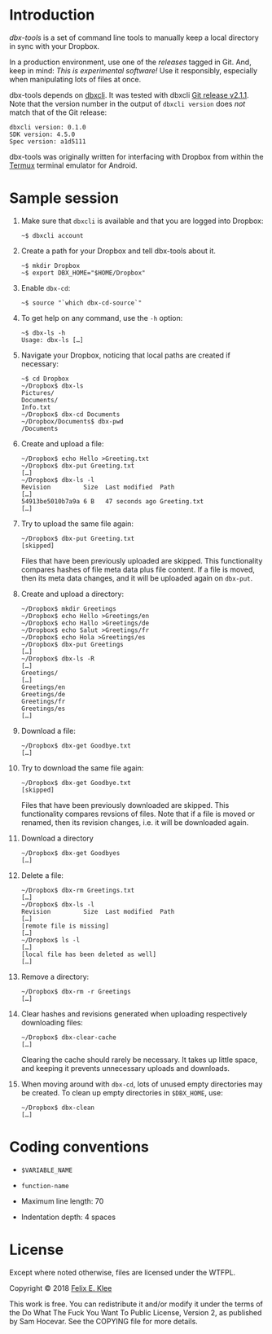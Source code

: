 Introduction
============

*dbx-tools* is a set of command line tools to manually keep a local
directory in sync with your Dropbox.

In a production environment, use one of the *releases* tagged in
Git. And, keep in mind: *This is experimental software!* Use it
responsibly, especially when manipulating lots of files at once.

dbx-tools depends on [dbxcli][1]. It was tested with dbxcli [Git
release v2.1.1][2]. Note that the version number in the output of
`dbxcli version` does *not* match that of the Git release:

    dbxcli version: 0.1.0
    SDK version: 4.5.0
    Spec version: a1d5111

dbx-tools was originally written for interfacing with Dropbox from
within the [Termux][3] terminal emulator for Android.


Sample session
==============

 1. Make sure that `dbxcli` is available and that you are logged into
    Dropbox:

        ~$ dbxcli account

 2. Create a path for your Dropbox and tell dbx-tools about it.

        ~$ mkdir Dropbox
        ~$ export DBX_HOME="$HOME/Dropbox"

 3. Enable `dbx-cd`:

        ~$ source "`which dbx-cd-source`"

 4. To get help on any command, use the `-h` option:

        ~$ dbx-ls -h
        Usage: dbx-ls […]

 5. Navigate your Dropbox, noticing that local paths are created if
    necessary:

        ~$ cd Dropbox
        ~/Dropbox$ dbx-ls
        Pictures/
        Documents/
        Info.txt
        ~/Dropbox$ dbx-cd Documents
        ~/Dropbox/Documents$ dbx-pwd
        /Documents

 6. Create and upload a file:

        ~/Dropbox$ echo Hello >Greeting.txt
        ~/Dropbox$ dbx-put Greeting.txt
        […]
        ~/Dropbox$ dbx-ls -l
        Revision         Size  Last modified  Path
        […]
        54913be5010b7a9a 6 B   47 seconds ago Greeting.txt
        […]
 
 7. Try to upload the same file again:
 
        ~/Dropbox$ dbx-put Greeting.txt
        [skipped]
  
    Files that have been previously uploaded are skipped. This
    functionality compares hashes of file meta data plus file
    content. If a file is moved, then its meta data changes, and it
    will be uploaded again on `dbx-put`.

 8. Create and upload a directory:

        ~/Dropbox$ mkdir Greetings
        ~/Dropbox$ echo Hello >Greetings/en
        ~/Dropbox$ echo Hallo >Greetings/de
        ~/Dropbox$ echo Salut >Greetings/fr
        ~/Dropbox$ echo Hola >Greetings/es
        ~/Dropbox$ dbx-put Greetings
        […]
        ~/Dropbox$ dbx-ls -R
        […]
        Greetings/
        […]
        Greetings/en
        Greetings/de
        Greetings/fr
        Greetings/es
        […]

 9. Download a file:
 
        ~/Dropbox$ dbx-get Goodbye.txt
        […]

10. Try to download the same file again:
 
        ~/Dropbox$ dbx-get Goodbye.txt
        [skipped]
        
    Files that have been previously downloaded are skipped. This
    functionality compares revsions of files. Note that if a file is
    moved or renamed, then its revision changes, i.e. it will be
    downloaded again.

11. Download a directory

        ~/Dropbox$ dbx-get Goodbyes
        […]
 
12. Delete a file:

        ~/Dropbox$ dbx-rm Greetings.txt
        […]
        ~/Dropbox$ dbx-ls -l
        Revision         Size  Last modified  Path
        […]
        [remote file is missing]
        […]
        ~/Dropbox$ ls -l
        […]
        [local file has been deleted as well]
        […]

13. Remove a directory:

        ~/Dropbox$ dbx-rm -r Greetings
        […]

14. Clear hashes and revisions generated when uploading respectively
    downloading files:
    
        ~/Dropbox$ dbx-clear-cache
        […]
        
    Clearing the cache should rarely be necessary. It takes up little
    space, and keeping it prevents unnecessary uploads and downloads.

15. When moving around with `dbx-cd`, lots of unused empty directories
    may be created. To clean up empty directories in `$DBX_HOME`, use:

        ~/Dropbox$ dbx-clean
        […]


Coding conventions
==================

  * `$VARIABLE_NAME`
  
  * `function-name`
  
  * Maximum line length: 70
  
  * Indentation depth: 4 spaces


License
=======

Except where noted otherwise, files are licensed under the WTFPL.

Copyright © 2018 [Felix E. Klee](felix.klee@inka.de)

This work is free. You can redistribute it and/or modify it under the
terms of the Do What The Fuck You Want To Public License, Version 2,
as published by Sam Hocevar. See the COPYING file for more details.

[1]: https://github.com/dropbox/dbxcli
[2]: https://github.com/dropbox/dbxcli/releases/tag/v2.1.1
[3]: https://termux.com
